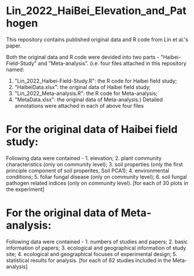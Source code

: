 # Lin_2022_HaiBei_Elevation_and_Pathogen
This repository contains published original data and R code from Lin et al.'s paper.

Both the original data and R code were devided into two parts - "Haibei-Field-Study" and "Meta-analysis".
(i.e. four files attached in this repository named:
   1. "Lin_2022_Haibei-Field-Study.R": the R code for Haibei field study;
   2. "HaibeiData.xlsx": the original data of Haibei field study;
   3. "Lin_2022_Meta-analysis.R": the R code for Meta-analysis;
   4. "MetaData.xlsx": the original data of Meta-analysis.)
Detailed annotations were attached in each of above four files

# For the original data of Haibei field study:
  Following data were contained - 1. elevation;
                                  2. plant community characteristics (only on community level);
                                  3. soil properties (only the first principle component of soil properites, Soil PCA1);
                                  4. environmental conditions;
                                  5. foliar fungal disease (only on community level);
                                  6. soil fungal pathogen related indices (only on community level).
                                  [for each of 30 plots in the experiment]
# For the original data of Meta-analysis:
  Following data were contained - 1. numbers of studies and papers;
                                  2. basic information of papers;
                                  3. ecological and geographical information of study site;
                                  4. ecological and geographical focuses of experimental design;
                                  5. statistical results for analysis.
                                  [for each of 62 studies included in the Meta-analysis]
                                  
